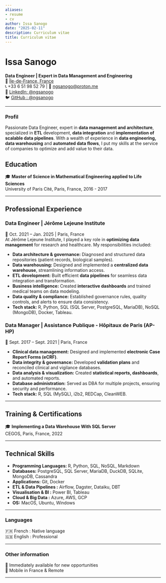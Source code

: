 ```yaml
---
aliases:
- resume
- cv
author: Issa Sanogo
date: "2025-02-11"
description: Curriculum vitae
title: Curriculum vitae
---
```


# Issa Sanogo  
**Data Engineer | Expert in Data Management and Engineering**  
📍 [Île-de-France, France](https://maps.app.goo.gl/RekvUGDw4UToLPzu7)  
📞 +33 6 51 98 52 79 | 📧 ngsanogo@proton.me  
🔗 [LinkedIn: @ngsanogo](https://www.linkedin.com/in/ngsanogo)  
🐦 [GitHub : @ngsanogo](https://github.com/ngsanogo)

---

### **Profil**  
Passionate Data Engineer, expert in **data management and architecture**, specialized in **ETL** development, **data integration** and **implementation of scalable data pipelines**.
With a wealth of experience in **data engineering, data warehousing** and **automated data flows**, I put my skills at the service of companies to optimize and add value to their data.



## Education  
🎓 **Master of Science in Mathematical Engineering applied to Life Sciences**  
University of Paris Cité, Paris, France, 2016 - 2017  

---

## Professional Experience  

### **Data Engineer | Jérôme Lejeune Institute**  
📅 Oct. 2021 – Jan. 2025 | Paris, France  
At Jérôme Lejeune Institute, I played a key role in **optimizing data management** for research and healthcare. My responsibilities included:  
- **Data architecture & governance:** Diagnosed and structured data repositories (patient records, biological samples).  
- **Data warehousing:** Designed and implemented a **centralized data warehouse**, streamlining information access.  
- **ETL development:** Built efficient **data pipelines** for seamless data integration and transformation.  
- **Business intelligence:** Created **interactive dashboards** and trained medical teams on data modeling.  
- **Data quality & compliance:** Established governance rules, quality controls, and alerts to ensure data consistency.  
- **Tech stack:** R, Python, SQL (SQL Server, PostgreSQL, MariaDB), NoSQL (MongoDB), Docker, Tableau.  

### **Data Manager | Assistance Publique - Hôpitaux de Paris (AP-HP)**  
📅 Sept. 2017 – Sept. 2021 | Paris, France  
- **Clinical data management:** Designed and implemented **electronic Case Report Forms (eCRF)**.  
- **Data integrity & governance:** Developed **validation plans** and reconciled clinical and vigilance databases.  
- **Data analysis & visualization:** Created **statistical reports, dashboards**, and automated reports.  
- **Database administration:** Served as DBA for multiple projects, ensuring security and performance.  
- **Tech stack:** R, SQL (MySQL), i2b2, REDCap, CleanWEB.  

---

## **Training & Certifications**  
🎓 **Implementing a Data Warehouse With SQL Server**  
CEGOS, Paris, France, 2022  

---

## Technical Skills  
- **Programming Languages:** R, Python, SQL, NoSQL, Markdown  
- **Databases:** PostgreSQL, SQL Server, MariaDB, DuckDB, SQLite, MongoDB, Cassandra
- **Applications:** Git, Docker
- **ETL & Data Pipelines :** Airflow, Dagster, Dataiku, DBT
- **Visualisation & BI :** Power BI, Tableau
- **Cloud & Big Data :** Azure, AWS, GCP 
- **OS:** MacOS, Ubuntu, Windows  

---

### **Languages**  
🇫🇷 French : Native language  
🇬🇧 English : Professional  

---

### **Other information**  
🚀 Immediately available for new opportunities  
📍 Mobile in France & Remote

---
